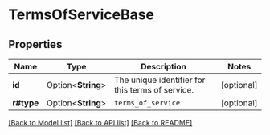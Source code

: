 # TermsOfServiceBase

## Properties

Name | Type | Description | Notes
------------ | ------------- | ------------- | -------------
**id** | Option<**String**> | The unique identifier for this terms of service. | [optional]
**r#type** | Option<**String**> | `terms_of_service` | [optional]

[[Back to Model list]](../README.md#documentation-for-models) [[Back to API list]](../README.md#documentation-for-api-endpoints) [[Back to README]](../README.md)


